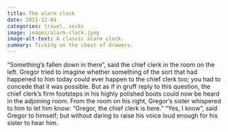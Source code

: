 ```yaml
---
title: The alarm clock
date: 2021-12-04
categories: travel, socks
image: images/alarm-clock.jpeg
image-alt-text: A classic alarm clock.
summary: Ticking on the chest of drawers.
---
```


“Something’s fallen down in there”, said the chief clerk in the room on the left. Gregor tried to imagine whether something of the sort that had happened to him today could ever happen to the chief clerk too; you had to concede that it was possible. But as if in gruff reply to this question, the chief clerk’s firm footsteps in his highly polished boots could now be heard in the adjoining room. From the room on his right, Gregor’s sister whispered to him to let him know: “Gregor, the chief clerk is here.” “Yes, I know”, said Gregor to himself; but without daring to raise his voice loud enough for his sister to hear him.